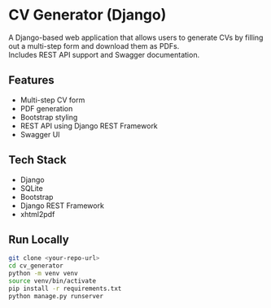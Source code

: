 # CV Generator (Django)

A Django-based web application that allows users to generate CVs by filling out a multi-step form and download them as PDFs.  
Includes REST API support and Swagger documentation.

## Features
- Multi-step CV form
- PDF generation
- Bootstrap styling
- REST API using Django REST Framework
- Swagger UI

## Tech Stack
- Django
- SQLite
- Bootstrap
- Django REST Framework
- xhtml2pdf

## Run Locally

```bash
git clone <your-repo-url>
cd cv_generator
python -m venv venv
source venv/bin/activate
pip install -r requirements.txt
python manage.py runserver
